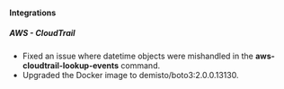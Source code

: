 
#### Integrations
##### AWS - CloudTrail
- Fixed an issue where datetime objects were mishandled in the **aws-cloudtrail-lookup-events** command.
- Upgraded the Docker image to demisto/boto3:2.0.0.13130.
